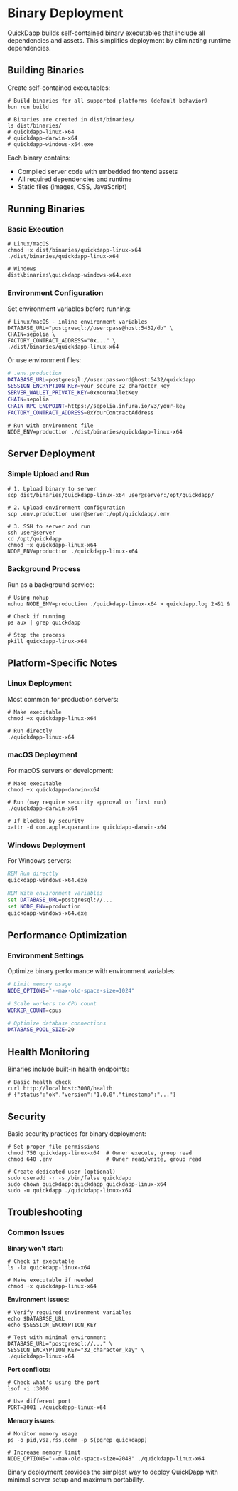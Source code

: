 # Binary Deployment

QuickDapp builds self-contained binary executables that include all dependencies and assets. This simplifies deployment by eliminating runtime dependencies.

## Building Binaries

Create self-contained executables:

```shell
# Build binaries for all supported platforms (default behavior)
bun run build

# Binaries are created in dist/binaries/
ls dist/binaries/
# quickdapp-linux-x64
# quickdapp-darwin-x64  
# quickdapp-windows-x64.exe
```

Each binary contains:
- Compiled server code with embedded frontend assets
- All required dependencies and runtime
- Static files (images, CSS, JavaScript)

## Running Binaries

### Basic Execution

```shell
# Linux/macOS
chmod +x dist/binaries/quickdapp-linux-x64
./dist/binaries/quickdapp-linux-x64

# Windows
dist\binaries\quickdapp-windows-x64.exe
```

### Environment Configuration

Set environment variables before running:

```shell
# Linux/macOS - inline environment variables
DATABASE_URL="postgresql://user:pass@host:5432/db" \
CHAIN=sepolia \
FACTORY_CONTRACT_ADDRESS="0x..." \
./dist/binaries/quickdapp-linux-x64
```

Or use environment files:

```bash
# .env.production
DATABASE_URL=postgresql://user:password@host:5432/quickdapp
SESSION_ENCRYPTION_KEY=your_secure_32_character_key
SERVER_WALLET_PRIVATE_KEY=0xYourWalletKey
CHAIN=sepolia
CHAIN_RPC_ENDPOINT=https://sepolia.infura.io/v3/your-key
FACTORY_CONTRACT_ADDRESS=0xYourContractAddress
```

```shell
# Run with environment file
NODE_ENV=production ./dist/binaries/quickdapp-linux-x64
```

## Server Deployment

### Simple Upload and Run

```shell
# 1. Upload binary to server
scp dist/binaries/quickdapp-linux-x64 user@server:/opt/quickdapp/

# 2. Upload environment configuration
scp .env.production user@server:/opt/quickdapp/.env

# 3. SSH to server and run
ssh user@server
cd /opt/quickdapp
chmod +x quickdapp-linux-x64
NODE_ENV=production ./quickdapp-linux-x64
```

### Background Process

Run as a background service:

```shell
# Using nohup
nohup NODE_ENV=production ./quickdapp-linux-x64 > quickdapp.log 2>&1 &

# Check if running
ps aux | grep quickdapp

# Stop the process
pkill quickdapp-linux-x64
```

## Platform-Specific Notes

### Linux Deployment

Most common for production servers:

```shell
# Make executable
chmod +x quickdapp-linux-x64

# Run directly
./quickdapp-linux-x64
```

### macOS Deployment

For macOS servers or development:

```shell
# Make executable
chmod +x quickdapp-darwin-x64

# Run (may require security approval on first run)
./quickdapp-darwin-x64

# If blocked by security
xattr -d com.apple.quarantine quickdapp-darwin-x64
```

### Windows Deployment

For Windows servers:

```cmd
REM Run directly
quickdapp-windows-x64.exe

REM With environment variables
set DATABASE_URL=postgresql://...
set NODE_ENV=production
quickdapp-windows-x64.exe
```

## Performance Optimization

### Environment Settings

Optimize binary performance with environment variables:

```bash
# Limit memory usage
NODE_OPTIONS="--max-old-space-size=1024"

# Scale workers to CPU count
WORKER_COUNT=cpus

# Optimize database connections
DATABASE_POOL_SIZE=20
```

## Health Monitoring

Binaries include built-in health endpoints:

```shell
# Basic health check
curl http://localhost:3000/health
# {"status":"ok","version":"1.0.0","timestamp":"..."}
```

## Security

Basic security practices for binary deployment:

```shell
# Set proper file permissions
chmod 750 quickdapp-linux-x64  # Owner execute, group read
chmod 640 .env                 # Owner read/write, group read

# Create dedicated user (optional)
sudo useradd -r -s /bin/false quickdapp
sudo chown quickdapp:quickdapp quickdapp-linux-x64
sudo -u quickdapp ./quickdapp-linux-x64
```

## Troubleshooting

### Common Issues

**Binary won't start:**
```shell
# Check if executable
ls -la quickdapp-linux-x64

# Make executable if needed
chmod +x quickdapp-linux-x64
```

**Environment issues:**
```shell
# Verify required environment variables
echo $DATABASE_URL
echo $SESSION_ENCRYPTION_KEY

# Test with minimal environment
DATABASE_URL="postgresql://..." \
SESSION_ENCRYPTION_KEY="32_character_key" \
./quickdapp-linux-x64
```

**Port conflicts:**
```shell
# Check what's using the port
lsof -i :3000

# Use different port
PORT=3001 ./quickdapp-linux-x64
```

**Memory issues:**
```shell
# Monitor memory usage
ps -o pid,vsz,rss,comm -p $(pgrep quickdapp)

# Increase memory limit
NODE_OPTIONS="--max-old-space-size=2048" ./quickdapp-linux-x64
```

Binary deployment provides the simplest way to deploy QuickDapp with minimal server setup and maximum portability.
